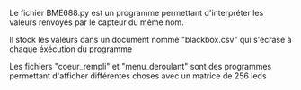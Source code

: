 Le fichier BME688.py est un programme permettant d'interpréter les valeurs renvoyés par le capteur du même nom.

Il stock les valeurs dans un document nommé "blackbox.csv" qui s'écrase à chaque éxécution du programme

Les fichiers "coeur_rempli" et "menu_deroulant" sont des programmes permettant d'afficher différentes choses avec un matrice de 256 leds

